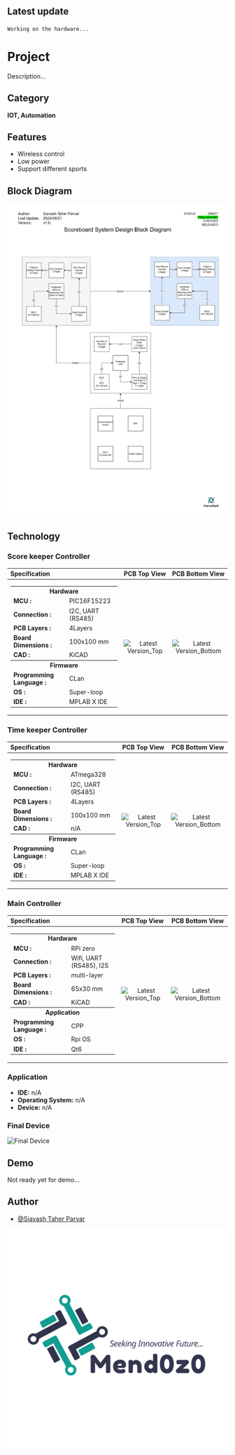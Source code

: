 
## Latest update


``
Working on the hardware...
``


# Project

Description...

## Category

__IOT, Automation__

## Features

- Wireless control
- Low power
- Support different sports

## Block Diagram

![SystemDesign](https://github.com/mend0z0/Scoreboard/blob/main/Document/Block%20Diagrams/_FBD_SYS_Scoreboard_v1.0.svg)

## Technology

### Score keeper Controller
|Specification|PCB Top View|PCB Bottom View|
|:---|:---:|:---:|
|<table><tbody><tr><td colspan="2" align="center">__Hardware__</h4></td></tr><tr><td>__MCU :__</td> <td> PIC16F15223 </td></tr> <tr><td>__Connection :__</td> <td> I2C, UART (RS485) </td></tr> <tr><td>__PCB Layers :__</td> <td> 4Layers </td></tr> <tr><td>__Board Dimensions :__ </td> <td> 100x100 mm </td></tr> <tr><td>__CAD :__</td> <td> KiCAD </td></tr></tbody><tbody><tr><td colspan="2" align="center">__Firmware__</td></tr><tr><td>__Programming Language :__</td> <td> CLan </td></tr> <tr><td>__OS :__</td> <td> Super-loop </td></tr> <tr><td>__IDE :__</td> <td> MPLAB X IDE </td></tr> </tbody></table>|![Latest Version_Top](https://github.com/mend0z0)|![Latest Version_Bottom](https://github.com/mend0z0)|

### Time keeper Controller
|Specification|PCB Top View|PCB Bottom View|
|:---|:---:|:---:|
|<table><tbody><tr><td colspan="2" align="center">__Hardware__</h4></td></tr><tr><td>__MCU :__</td> <td> ATmega328 </td></tr> <tr><td>__Connection :__</td> <td> I2C, UART (RS485) </td></tr> <tr><td>__PCB Layers :__</td> <td> 4Layers </td></tr> <tr><td>__Board Dimensions :__ </td> <td> 100x100 mm </td></tr> <tr><td>__CAD :__</td> <td> n/A </td></tr></tbody><tbody><tr><td colspan="2" align="center">__Firmware__</td></tr><tr><td>__Programming Language :__</td> <td> CLan </td></tr> <tr><td>__OS :__</td> <td> Super-loop </td></tr> <tr><td>__IDE :__</td> <td> MPLAB X IDE </td></tr> </tbody></table>|![Latest Version_Top](https://github.com/mend0z0)|![Latest Version_Bottom](https://github.com/mend0z0)|

### Main Controller
|Specification|PCB Top View|PCB Bottom View|
|:---|:---:|:---:|
|<table><tbody><tr><td colspan="2" align="center">__Hardware__</h4></td></tr><tr><td>__MCU :__</td> <td> RPi zero </td></tr> <tr><td>__Connection :__</td> <td> Wifi, UART (RS485), I2S </td></tr> <tr><td>__PCB Layers :__</td> <td> multi-layer </td></tr> <tr><td>__Board Dimensions :__ </td> <td> 65x30 mm </td></tr> <tr><td>__CAD :__</td> <td> KiCAD </td></tr></tbody><tbody><tr><td colspan="2" align="center">__Application__</td></tr><tr><td>__Programming Language :__</td> <td> CPP </td></tr> <tr><td>__OS :__</td> <td> Rpi OS </td></tr> <tr><td>__IDE :__</td> <td> Qt6 </td></tr> </tbody></table>|![Latest Version_Top](https://github.com/mend0z0)|![Latest Version_Bottom](https://github.com/mend0z0)|


### Application

- **IDE:** n/A
- **Operating System:** n/A
- **Device:** n/A

### Final Device

![_Final Device_](https://github.com/mend0z0)

## Demo

Not ready yet for demo...

## Author

- [@Siavash Taher Parvar](https://www.linkedin.com/in/mend0z0)


![Logo](https://github.com/mend0z0/Scoreboard/blob/main/LOGO.png)

